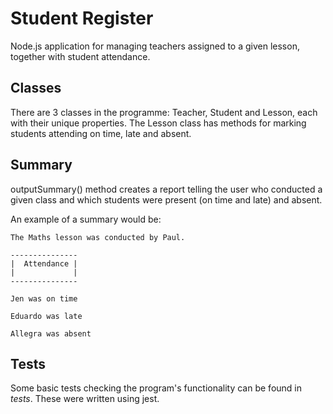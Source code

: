 # Student Register

Node.js application for managing teachers assigned to a given lesson, together with student attendance.

## Classes

There are 3 classes in the programme: Teacher, Student and Lesson, each with their unique properties. The Lesson class has methods for marking students attending on time, late and absent.

## Summary

outputSummary() method creates a report telling the user who conducted a given class and which students were present (on time and late) and absent.

An example of a summary would be:

```
The Maths lesson was conducted by Paul.

---------------
|  Attendance |
|             |
---------------

Jen was on time

Eduardo was late

Allegra was absent
```

## Tests

Some basic tests checking the program's functionality can be found in _tests_. These were written using jest.
